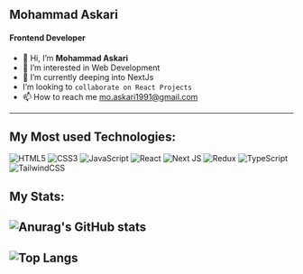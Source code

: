## Mohammad Askari
#### Frontend Developer
- 👋 Hi, I’m **Mohammad Askari**
- 👀 I’m interested in Web Development
- 🌱 I’m currently deeping into NextJs
-  I’m looking to `collaborate on React Projects`
- 📫 How to reach me mo.askari1991@gmail.com
---
## My Most used Technologies:

![HTML5](https://img.shields.io/badge/html5-%23E34F26.svg?style=for-the-badge&logo=html5&logoColor=white)
![CSS3](https://img.shields.io/badge/css3-%231572B6.svg?style=for-the-badge&logo=css3&logoColor=white)
![JavaScript](https://img.shields.io/badge/javascript-%23323330.svg?style=for-the-badge&logo=javascript&logoColor=%23F7DF1E)
![React](https://img.shields.io/badge/react-%2320232a.svg?style=for-the-badge&logo=react&logoColor=%2361DAFB)
![Next JS](https://img.shields.io/badge/Next-black?style=for-the-badge&logo=next.js&logoColor=white)
![Redux](https://img.shields.io/badge/redux-%23593d88.svg?style=for-the-badge&logo=redux&logoColor=white)
![TypeScript](https://img.shields.io/badge/typescript-%23007ACC.svg?style=for-the-badge&logo=typescript&logoColor=white)
![TailwindCSS](https://img.shields.io/badge/tailwindcss-%2338B2AC.svg?style=for-the-badge&logo=tailwind-css&logoColor=white)
## My Stats:
![Anurag's GitHub stats](https://github-readme-stats.vercel.app/api?username=asgari1991&show_icons=true&theme=transparent)
---
![Top Langs](https://github-readme-stats.vercel.app/api/top-langs/?username=asgari1991&layout=compact)
---







<!---
asgari1991/asgari1991 is a ✨ special ✨ repository because its `README.md` (this file) appears on your GitHub profile.
You can click the Preview link to take a look at your changes.
--->
